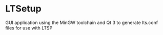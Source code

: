 LTSetup
=======

GUI application using the MinGW toolchain and Qt 3 to generate lts.conf files for use with LTSP
